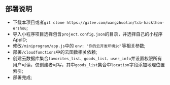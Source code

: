 ## 部署说明

- 下载本项目或者`git clone https://gitee.com/wangzhuolin/tcb-hackthon-ershou`;
- 导入小程序项目选择包含`project.config.json`的目录，并选择自己的小程序AppID;
- 修改`/miniprogram/app.js`中的 `env: '你的云开发环境id'`等相关参数;
- 部署`/cloudfunctions`中的云函数相关依赖;
- 创建云数据库集合`favorites_list、goods_list、user_info`并设置权限所有用户可读，仅创建者可写，其中`goods_list`集合中`location`字段添加地理位置索引;
- 部署完成;